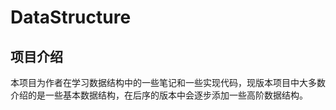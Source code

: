 # DataStructure 

## 项目介绍

​		本项目为作者在学习数据结构中的一些笔记和一些实现代码，现版本项目中大多数介绍的是一些基本数据结构，在后序的版本中会逐步添加一些高阶数据结构。
